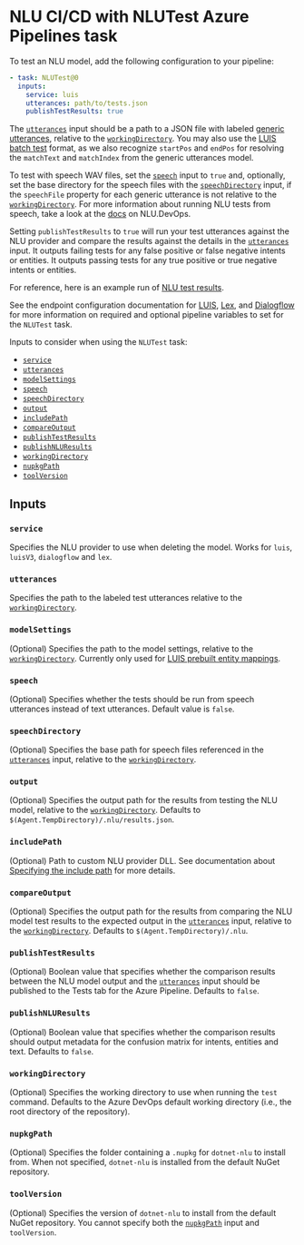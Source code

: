 # NLU CI/CD with NLUTest Azure Pipelines task

To test an NLU model, add the following configuration to your pipeline:
```yaml
- task: NLUTest@0
  inputs:
    service: luis
    utterances: path/to/tests.json
    publishTestResults: true
```

The [`utterances`](#utterances) input should be a path to a JSON file with labeled [generic utterances](GenericUtterances.md), relative to the [`workingDirectory`](#workingdirectory). You may also use the [LUIS batch test](https://docs.microsoft.com/en-us/azure/cognitive-services/luis/luis-concept-batch-test#batch-file-format) format, as we also recognize `startPos` and `endPos` for resolving the `matchText` and `matchIndex` from the generic utterances model.

To test with speech WAV files, set the [`speech`](#speech) input to `true` and, optionally, set the base directory for the speech files with the [`speechDirectory`](#speechdirectory) input, if the `speechFile` property for each generic utterance is not relative to the [`workingDirectory`](#workingdirectory). For more information about running NLU tests from speech, take a look at the [docs](Test.md#getting-started-with-speech) on NLU.DevOps.

Setting `publishTestResults` to `true` will run your test utterances against the NLU provider and compare the results against the details in the [`utterances`](#utterances) input. It outputs failing tests for any false positive or false negative intents or entities. It outputs passing tests for any true positive or true negative intents or entities.

For reference, here is an example run of [NLU test results](https://dev.azure.com/NLUDevOps/NLU.DevOps/_build/results?buildId=574&view=ms.vss-test-web.build-test-results-tab).

See the endpoint configuration documentation for [LUIS](LuisEndpointConfiguration.md), [Lex](LexEndpointConfiguration.md), and [Dialogflow](DialogflowEndpointConfiguration.md) for more information on required and optional pipeline variables to set for the `NLUTest` task.

Inputs to consider when using the `NLUTest` task:
- [`service`](#service)
- [`utterances`](#utterances)
- [`modelSettings`](#modelsettings)
- [`speech`](#speech)
- [`speechDirectory`](#speechdirectory)
- [`output`](#output)
- [`includePath`](#includepath)
- [`compareOutput`](#compareoutput)
- [`publishTestResults`](#publishtestresults)
- [`publishNLUResults`](#publishnluresults)
- [`workingDirectory`](#workingdirectory)
- [`nupkgPath`](#nupkgpath)
- [`toolVersion`](#toolversion)

## Inputs

### `service`

Specifies the NLU provider to use when deleting the model. Works for `luis`, `luisV3`, `dialogflow` and `lex`.

### `utterances`

Specifies the path to the labeled test utterances relative to the [`workingDirectory`](#workingdirectory).

### `modelSettings`

(Optional) Specifies the path to the model settings, relative to the [`workingDirectory`](#workingdirectory). Currently only used for [LUIS prebuilt entity mappings](LuisModelConfiguration.md#configuring-prebuilt-entities).

### `speech`

(Optional) Specifies whether the tests should be run from speech utterances instead of text utterances. Default value is `false`.

### `speechDirectory`

(Optional) Specifies the base path for speech files referenced in the [`utterances`](#utterances) input, relative to the [`workingDirectory`](#workingdirectory).

### `output`

(Optional) Specifies the output path for the results from testing the NLU model, relative to the [`workingDirectory`](#workingdirectory). Defaults to `$(Agent.TempDirectory)/.nlu/results.json`.

### `includePath`
(Optional) Path to custom NLU provider DLL. See documentation about [Specifying the include path](https://github.com/microsoft/NLU.DevOps/blob/master/docs/CliExtensions.md#specifying-the-include-path) for more details.

### `compareOutput`

(Optional) Specifies the output path for the results from comparing the NLU model test results to the expected output in the [`utterances`](#utterances) input, relative to the [`workingDirectory`](#workingdirectory). Defaults to `$(Agent.TempDirectory)/.nlu`.

### `publishTestResults`

(Optional) Boolean value that specifies whether the comparison results between the NLU model output and the [`utterances`](#utterances) input should be published to the Tests tab for the Azure Pipeline. Defaults to `false`.

### `publishNLUResults`

(Optional) Boolean value that specifies whether the comparison results should output metadata for the confusion matrix for intents, entities and text. Defaults to `false`.

### `workingDirectory`

(Optional) Specifies the working directory to use when running the `test` command. Defaults to the Azure DevOps default working directory (i.e., the root directory of the repository).

### `nupkgPath`

(Optional) Specifies the folder containing a `.nupkg` for `dotnet-nlu` to install from. When not specified, `dotnet-nlu` is installed from the default NuGet repository.

### `toolVersion`

(Optional) Specifies the version of `dotnet-nlu` to install from the default NuGet repository. You cannot specify both the [`nupkgPath`](#nupkgpath) input and `toolVersion`.
